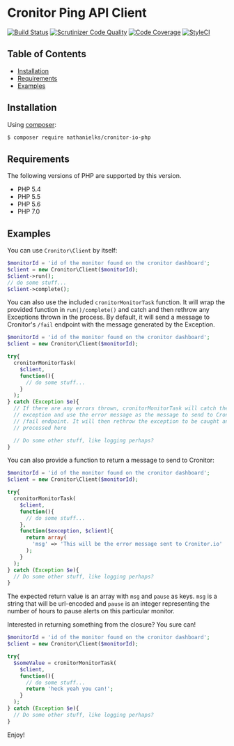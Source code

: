# Cronitor Ping API Client

[![Build Status](https://travis-ci.org/nathanielks/cronitor-io-php.svg?branch=master)](https://travis-ci.org/nathanielks/cronitor-io-php)
[![Scrutinizer Code Quality](https://scrutinizer-ci.com/g/nathanielks/cronitor-io-php/badges/quality-score.png?b=master)](https://scrutinizer-ci.com/g/nathanielks/cronitor-io-php/?branch=master)
[![Code Coverage](https://scrutinizer-ci.com/g/nathanielks/cronitor-io-php/badges/coverage.png?b=master)](https://scrutinizer-ci.com/g/nathanielks/cronitor-io-php/?branch=master)
[![StyleCI](https://styleci.io/repos/51043597/shield)](https://styleci.io/repos/51043597)

## Table of Contents

+ [Installation](#installation)
+ [Requirements](#requirements)
+ [Examples](#examples)

## Installation

Using [composer](https://packagist.org/packages/nathanielks/cronitor-io-php):

```bash
$ composer require nathanielks/cronitor-io-php
```

## Requirements

The following versions of PHP are supported by this version.

+ PHP 5.4
+ PHP 5.5
+ PHP 5.6
+ PHP 7.0

## Examples

You can use `Cronitor\Client` by itself:

```php
$monitorId = 'id of the monitor found on the cronitor dashboard';
$client = new Cronitor\Client($monitorId);
$client->run();
// do some stuff...
$client->complete();
```

You can also use the included `cronitorMonitorTask` function. It will wrap the provided function in `run()/complete()` and catch and then rethrow any Exceptions thrown in the process. By default, it will send a message to Cronitor's `/fail` endpoint with the message generated by the Exception.

```php
$monitorId = 'id of the monitor found on the cronitor dashboard';
$client = new Cronitor\Client($monitorId);

try{
  cronitorMonitorTask(
    $client,
    function(){
      // do some stuff...
    }
  );
} catch (Exception $e){
  // If there are any errors thrown, cronitorMonitorTask will catch the
  // exception and use the error message as the message to send to Cronitor's
  // /fail endpoint. It will then rethrow the exception to be caught and
  // processed here

  // Do some other stuff, like logging perhaps?
}
```

You can also provide a function to return a message to send to Cronitor:

```php
$monitorId = 'id of the monitor found on the cronitor dashboard';
$client = new Cronitor\Client($monitorId);

try{
  cronitorMonitorTask(
    $client,
    function(){
      // do some stuff...
    },
    function($exception, $client){
      return array(
        'msg' => 'This will be the error message sent to Cronitor.io'
      );
    }
  );
} catch (Exception $e){
  // Do some other stuff, like logging perhaps?
}
```

The expected return value is an array with `msg` and `pause` as keys. `msg` is
a string that will be url-encoded and `pause` is an integer representing the
number of hours to pause alerts on this particular monitor.

Interested in returning something from the closure? You sure can!

```php
$monitorId = 'id of the monitor found on the cronitor dashboard';
$client = new Cronitor\Client($monitorId);

try{
  $someValue = cronitorMonitorTask(
    $client,
    function(){
      // do some stuff...
      return 'heck yeah you can!';
    }
  );
} catch (Exception $e){
  // Do some other stuff, like logging perhaps?
}
```

Enjoy!
